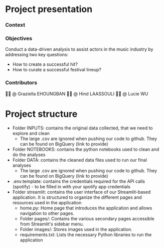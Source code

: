 # Project presentation

### Context
### Objectives

Conduct a data-driven analysis to assist actors in the music industry by addressing two key questions: 
- How to create a successful hit?
- How to curate a successful festival lineup?
  
### Contributors
👨‍💻 @ Graziella EHOUNGBAN
👨‍💻 @ Hind LAASSOULI
👨‍💻 @ Lucie WU
 
# Project structure
- Folder INPUTS: contains the original data collected, that we need to explore and clean
  - The large .csv are ignored when pushing our code to github. They can be found on BigQuery (link to provide)
- Folder NOTEBOOKS: contains the python notebooks used to clean and do the analyses
- Folder DATA: contains the cleaned data files used to run our final analyses
  - The large .csv are ignored when pushing our code to github. They can be found on BigQuery (link to provide)
- .env.template: contains the credentials required for the API calls (spotify) - to be filled in with your spotify app credentials
- Folder streamlit: contains the user interface of our Streamlit-based application. It is structured to organize the different pages and resources used in the application
  - home.py: Home page that introduces the application and allows navigation to other pages.
  - Folder pages/: Contains the various secondary pages accessible from Streamlit's sidebar menu.
  - Folder images/: Stores images used in the application.
  - requirements.txt: Lists the necessary Python libraries to run the application
